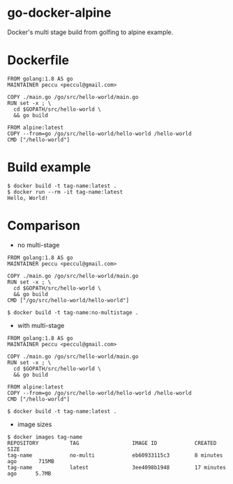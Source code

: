 # go-docker-alpine
Docker's multi stage build from golfing to alpine example.

# Dockerfile

```
FROM golang:1.8 AS go
MAINTAINER peccu <peccul@gmail.com>

COPY ./main.go /go/src/hello-world/main.go
RUN set -x ; \
  cd $GOPATH/src/hello-world \
  && go build

FROM alpine:latest
COPY --from=go /go/src/hello-world/hello-world /hello-world
CMD ["/hello-world"]
```

# Build example
```
$ docker build -t tag-name:latest .
$ docker run --rm -it tag-name:latest
Hello, World!
```

# Comparison

- no multi-stage
```
FROM golang:1.8 AS go
MAINTAINER peccu <peccul@gmail.com>

COPY ./main.go /go/src/hello-world/main.go
RUN set -x ; \
  cd $GOPATH/src/hello-world \
  && go build
CMD ["/go/src/hello-world/hello-world"]
```

```
$ docker build -t tag-name:no-multistage .
```

- with multi-stage
```
FROM golang:1.8 AS go
MAINTAINER peccu <peccul@gmail.com>

COPY ./main.go /go/src/hello-world/main.go
RUN set -x ; \
  cd $GOPATH/src/hello-world \
  && go build

FROM alpine:latest
COPY --from=go /go/src/hello-world/hello-world /hello-world
CMD ["/hello-world"]
```

```
$ docker build -t tag-name:latest .
```

- image sizes

```
$ docker images tag-name
REPOSITORY          TAG                 IMAGE ID            CREATED             SIZE
tag-name            no-multi            eb60933115c3        8 minutes ago       715MB
tag-name            latest              3ee4098b1948        17 minutes ago      5.7MB
```
